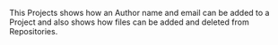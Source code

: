 This Projects shows how an Author name and email can be added to a Project and also shows how files can be added and deleted from Repositories.
